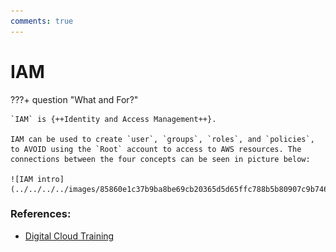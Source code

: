 ```yaml
---
comments: true
---
```


# **IAM**

???+ question "What and For?"

    `IAM` is {++Identity and Access Management++}.
    
    IAM can be used to create `user`, `groups`, `roles`, and `policies`, to AVOID using the `Root` account to access to AWS resources. The connections between the four concepts can be seen in picture below:
    
    ![IAM intro](../../../../images/85860e1c37b9ba8be69cb20365d5d65ffc788b5b80907c9b746bd6e572b91926.png)  

### **References:**

- [Digital Cloud Training](https://digitalcloud.training/)

